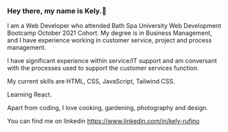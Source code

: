 ### Hey there, my name is Kely.👋

I am a Web Developer who attended Bath Spa University Web Development Bootcamp October 2021 Cohort.
My degree is in Business Management, and I have experience working in customer service, project and process management.

I have significant experience within service/IT support and am conversant with the processes used to support the customer services function.

My current skills are HTML, CSS, JavaScript, Tailwind CSS.

Learning React.

Apart from coding, I love cooking, gardening, photography and design.

You can find me on linkedin https://www.linkedin.com/in/kely-rufino


